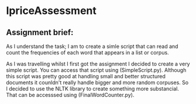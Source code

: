 # IpriceAssessment

## Assignment brief:
As I understand the task; I am to create a simle script that can read and count the frequencies of each word that appears in a list or corpus.

As I was travelling whilst I first got the assignment I decided to create a very simple script. You can access that script using (SimpleScript.py). Although this script was pretty good at handling small and better structured documents it counldn't really handle bigger and more random corpuses. So I decided to use the NLTK library to create something more substancial. That can be accesssed using (FinalWordCounter.py). 


